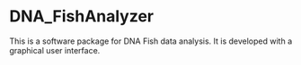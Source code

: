 # DNA_FishAnalyzer
This is a software package for DNA Fish data analysis. It is developed with a graphical user interface.  
